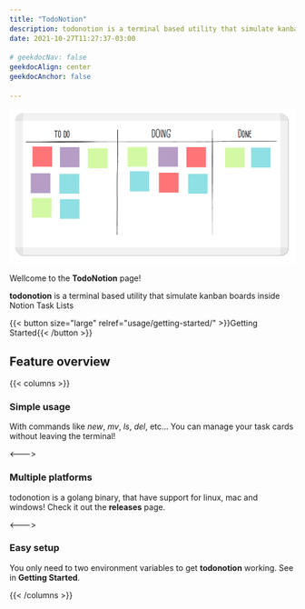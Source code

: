 ```yaml
---
title: "TodoNotion"
description: todonotion is a terminal based utility that simulate kanban boards inside Notion Task Lists
date: 2021-10-27T11:27:37-03:00

# geekdocNav: false
geekdocAlign: center
geekdocAnchor: false

---
```


[![kanban-board-1](images/kanban-board.png)](images/kanban-board.png)


Wellcome to the **TodoNotion** page!

**todonotion** is a terminal based utility that simulate kanban boards inside Notion Task Lists

{{< button size="large" relref="usage/getting-started/" >}}Getting Started{{< /button >}}

## Feature overview

{{< columns >}}

### Simple usage

With commands like *new*, *mv*, *ls*, *del*, etc... You can manage your task cards without leaving the terminal!

<--->

### Multiple platforms

todonotion is a golang binary, that have support for linux, mac and windows! Check it out the **releases** page.

<--->

### Easy setup

You only need to two environment variables to get **todonotion** working. See in **Getting Started**.

{{< /columns >}}
